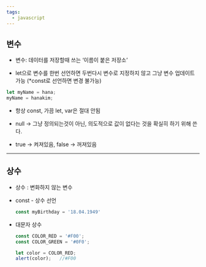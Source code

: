 ```yaml
---
tags:
  - javascript
---
```


## 변수

- 변수: 데이터를 저장할때 쓰는 ‘이름이 붙은 저장소’

-   let으로 변수를 한번 선언하면 두번다시 변수로 지정하지 않고 그냥 변수 업데이트 가능 (*const로 선언하면 변경 불가능)

```jsx
let myName = hana;
myName = hanakim;
```

-   항상 const, 가끔 let, var은 절대 안됨
    
-   null → 그냥 정의되는것이 아닌, 의도적으로 값이 없다는 것을 확실히 하기 위해 쓴다.
    
-   true → 켜져있음, false → 꺼져있음
    

---

## 상수

- 상수 : 변화하지 않는 변수
- const - 상수 선언
    
    ```jsx
    const myBirthday = '18.04.1949'
    ```
    
- 대문자 상수
    
    ```jsx
    const COLOR_RED = '#F00';
    const COLOR_GREEN = '#0F0';
    
    let color = COLOR_RED;
    alert(color);   //#F00
    ```
    